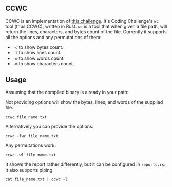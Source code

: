 ## CCWC

CCWC is an implementation of [this challenge](https://codingchallenges.fyi/challenges/challenge-wc/). It's Coding Challenge's `wc` tool (thus CCWC), written in Rust. `wc` is a tool that when given a file path, will return the lines, characters, and bytes count of the file. Currently it supports all the options and any permutations of them:

* `-c` to show bytes count.
* `-l` to show lines count.
* `-w` to show words count.
* `-m` to show characters count.

## Usage

Assuming that the compiled binary is already in your path:

Not providing options will show the bytes, lines, and words of the supplied file.

```
ccwc file_name.txt
```

Alternatively you can provide the options:

```
ccwc -lwc file_name.txt
```

Any permutations work:

```
ccwc -wl file_name.txt
```

It shows the report rather differently, but it can be configured in `reports.rs`. It also supports piping:

```
cat file_name.txt | ccwc -l
```
